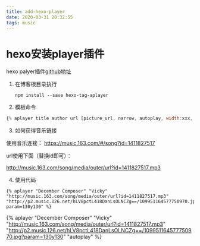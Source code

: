 ```yaml
---
title: add-hexo-player
date: 2020-03-31 20:32:55
tags: music
---
```


# hexo安装player插件

hexo palyer插件[github地址](https://github.com/MoePlayer/hexo-tag-aplayer/blob/master/docs/README-zh_cn.md)

1. 在博客根目录执行

   ```shell
   npm install --save hexo-tag-aplayer
   ```

2.  模板命令

   ```js
   {% aplayer title author url [picture_url, narrow, autoplay, width:xxx, lrc:xxx] %}
   ```

3.  如何获得音乐链接

使用音乐连接：
https://music.163.com/#/song?id=1411827517

url使用下面（替换id即可）：

http://music.163.com/song/media/outer/url?id=1411827517.mp3

4.  使用代码

   ```Code
   {% aplayer "December Composer" "Vicky" "http://music.163.com/song/media/outer/url?id=1411827517.mp3" "http://p2.music.126.net/hLV8pctL418DanLsOLNCZg==/109951164577750970.jpg?param=130y130" %}
   ```



{% aplayer "December Composer" "Vicky" "http://music.163.com/song/media/outer/url?id=1411827517.mp3" "http://p2.music.126.net/hLV8pctL418DanLsOLNCZg==/109951164577750970.jpg?param=130y130" "autoplay" %}
